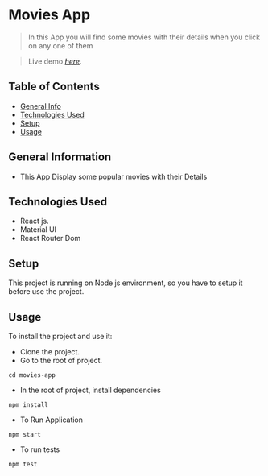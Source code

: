 # Movies App
> In this App you will find some movies with their details when you click on any one of them

> Live demo [_here_](https://movies-app2024.surge.sh).

## Table of Contents
* [General Info](#general-information)
* [Technologies Used](#technologies-used)
* [Setup](#setup)
* [Usage](#usage)


## General Information
- This App Display some popular movies with their Details

## Technologies Used
- React js.
- Material UI
- React Router Dom

## Setup
This project is running on Node js environment, so you have to setup it before use the project.


## Usage
To install the project and use it:
- Clone the project.
- Go to the root of project. 
```
cd movies-app
```
- In the root of project, install dependencies
```
npm install
```
- To Run Application
```
npm start
```
- To run tests
```
npm test
```
